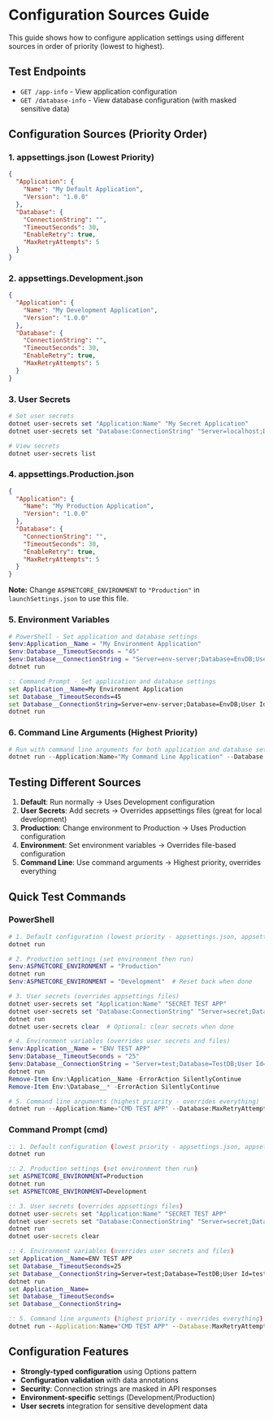 # Configuration Sources Guide

This guide shows how to configure application settings using different sources in order of priority (lowest to highest).

## Test Endpoints
- `GET /app-info` - View application configuration
- `GET /database-info` - View database configuration (with masked sensitive data)

## Configuration Sources (Priority Order)

### 1. appsettings.json (Lowest Priority)
```json
{
  "Application": {
    "Name": "My Default Application",
    "Version": "1.0.0"
  },
  "Database": {
    "ConnectionString": "",
    "TimeoutSeconds": 30,
    "EnableRetry": true,
    "MaxRetryAttempts": 5
  }
}
```

### 2. appsettings.Development.json
```json
{
  "Application": {
    "Name": "My Development Application",
    "Version": "1.0.0"
  },
  "Database": {
    "ConnectionString": "",
    "TimeoutSeconds": 30,
    "EnableRetry": true,
    "MaxRetryAttempts": 5
  }
}
```

### 3. User Secrets
```powershell
# Set user secrets
dotnet user-secrets set "Application:Name" "My Secret Application"
dotnet user-secrets set "Database:ConnectionString" "Server=localhost;Database=SecretDB;User Id=secret;Password=secret123;"

# View secrets
dotnet user-secrets list
```

### 4. appsettings.Production.json
```json
{
  "Application": {
    "Name": "My Production Application",
    "Version": "1.0.0"
  },
  "Database": {
    "ConnectionString": "",
    "TimeoutSeconds": 30,
    "EnableRetry": true,
    "MaxRetryAttempts": 5
  }
}
```
**Note:** Change `ASPNETCORE_ENVIRONMENT` to `"Production"` in `launchSettings.json` to use this file.

### 5. Environment Variables
```powershell
# PowerShell - Set application and database settings
$env:Application__Name = "My Environment Application"
$env:Database__TimeoutSeconds = "45"
$env:Database__ConnectionString = "Server=env-server;Database=EnvDB;User Id=envuser;Password=envpass;"
dotnet run
```

```cmd
:: Command Prompt - Set application and database settings  
set Application__Name=My Environment Application
set Database__TimeoutSeconds=45
set Database__ConnectionString=Server=env-server;Database=EnvDB;User Id=envuser;Password=envpass;
dotnet run
```

### 6. Command Line Arguments (Highest Priority)
```powershell
# Run with command line arguments for both application and database settings
dotnet run --Application:Name="My Command Line Application" --Database:TimeoutSeconds=90 --Database:MaxRetryAttempts=8
```

## Testing Different Sources

1. **Default**: Run normally → Uses Development configuration
2. **User Secrets**: Add secrets → Overrides appsettings files (great for local development)
3. **Production**: Change environment to Production → Uses Production configuration  
4. **Environment**: Set environment variables → Overrides file-based configuration
5. **Command Line**: Use command arguments → Highest priority, overrides everything

## Quick Test Commands

### PowerShell
```powershell
# 1. Default configuration (lowest priority - appsettings.json, appsettings.Development.json)
dotnet run

# 2. Production settings (set environment then run)
$env:ASPNETCORE_ENVIRONMENT = "Production"
dotnet run
$env:ASPNETCORE_ENVIRONMENT = "Development"  # Reset back when done

# 3. User secrets (overrides appsettings files)
dotnet user-secrets set "Application:Name" "SECRET TEST APP"
dotnet user-secrets set "Database:ConnectionString" "Server=secret;Database=SecretDB;User Id=secret;Password=secret123;"
dotnet run
dotnet user-secrets clear  # Optional: clear secrets when done

# 4. Environment variables (overrides user secrets and files)
$env:Application__Name = "ENV TEST APP"
$env:Database__TimeoutSeconds = "25"
$env:Database__ConnectionString = "Server=test;Database=TestDB;User Id=test;Password=test123;"
dotnet run
Remove-Item Env:\Application__Name -ErrorAction SilentlyContinue
Remove-Item Env:\Database__* -ErrorAction SilentlyContinue

# 5. Command line arguments (highest priority - overrides everything)
dotnet run --Application:Name="CMD TEST APP" --Database:MaxRetryAttempts=8
```

### Command Prompt (cmd)
```cmd
:: 1. Default configuration (lowest priority - appsettings.json, appsettings.Development.json)
dotnet run

:: 2. Production settings (set environment then run)
set ASPNETCORE_ENVIRONMENT=Production
dotnet run
set ASPNETCORE_ENVIRONMENT=Development

:: 3. User secrets (overrides appsettings files)
dotnet user-secrets set "Application:Name" "SECRET TEST APP"
dotnet user-secrets set "Database:ConnectionString" "Server=secret;Database=SecretDB;User Id=secret;Password=secret123;"
dotnet run
dotnet user-secrets clear

:: 4. Environment variables (overrides user secrets and files)
set Application__Name=ENV TEST APP
set Database__TimeoutSeconds=25  
set Database__ConnectionString=Server=test;Database=TestDB;User Id=test;Password=test123;
dotnet run
set Application__Name=
set Database__TimeoutSeconds=
set Database__ConnectionString=

:: 5. Command line arguments (highest priority - overrides everything)
dotnet run --Application:Name="CMD TEST APP" --Database:MaxRetryAttempts=8
```

## Configuration Features

- **Strongly-typed configuration** using Options pattern
- **Configuration validation** with data annotations
- **Security**: Connection strings are masked in API responses  
- **Environment-specific** settings (Development/Production)
- **User secrets** integration for sensitive development data
